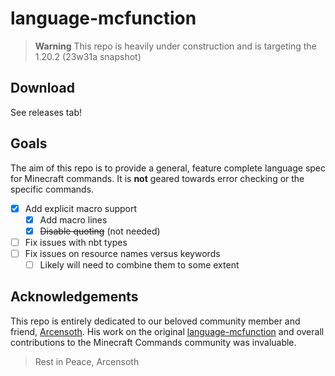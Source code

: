 # language-mcfunction

> **Warning**
> This repo is heavily under construction and is targeting the 1.20.2 (23w31a snapshot)

## Download

See releases tab!
## Goals

The aim of this repo is to provide a general, feature complete language spec for Minecraft commands. It is **not** geared towards error checking or the specific commands.

- [x] Add explicit macro support
  - [x] Add macro lines
  - [x] ~~Disable quoting~~ (not needed)
- [ ] Fix issues with nbt types
- [ ] Fix issues on resource names versus keywords
  - [ ] Likely will need to combine them to some extent

## Acknowledgements

This repo is entirely dedicated to our beloved community member and friend, [Arcensoth](https://github.com/Arcensoth). His work on the original [language-mcfunction](https://github.com/Arcensoth/language-mcfunction) and overall contributions to the Minecraft Commands community was invaluable.

> Rest in Peace, Arcensoth
